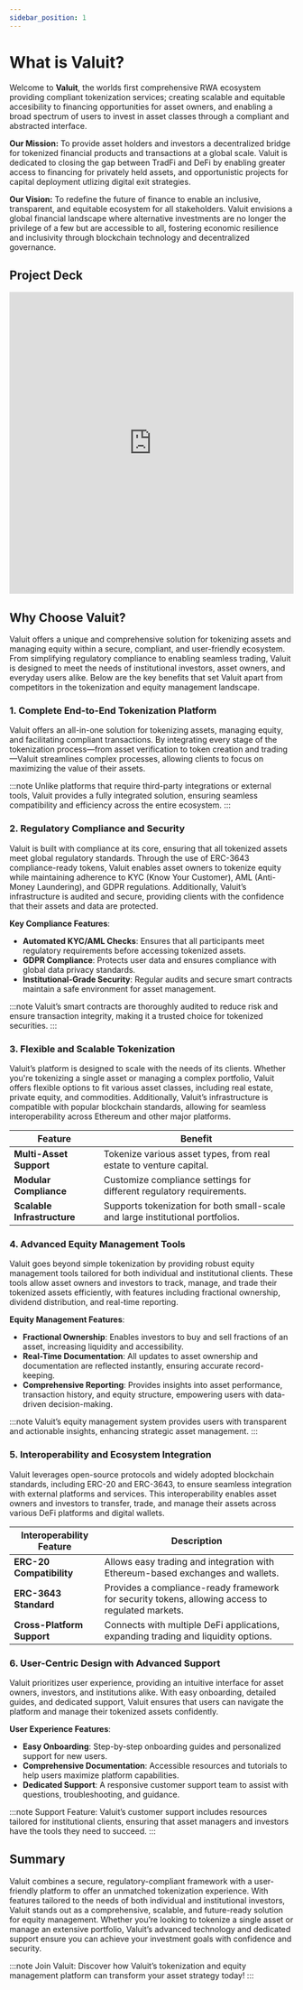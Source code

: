 ```yaml
---
sidebar_position: 1
---
```


# What is Valuit?
Welcome to **Valuit**, the worlds first comprehensive RWA ecosystem providing compliant tokenization services; creating scalable and equitable accesibility to financing opportunities for asset owners, and enabling a broad spectrum of users to invest in asset classes through a compliant and abstracted interface. 

**Our Mission:** To provide asset holders and investors a decentralized bridge for tokenized financial products and transactions at a global scale. Valuit is dedicated to closing the gap between TradFi and DeFi by enabling greater access to financing for privately held assets, and opportunistic projects for capital deployment utlizing digital exit strategies.

**Our Vision:** To redefine the future of finance to enable an inclusive, transparent, and equitable ecosystem for all stakeholders. Valuit envisions a global financial landscape where alternative investments are no longer the privilege of a few but are accessible to all, fostering economic resilience and inclusivity through blockchain technology and decentralized governance. 

## Project Deck

<iframe src="https://valuit.com/docs/project-deck.pdf" width="100%" height="535" frameborder="0"></iframe>

## Why Choose Valuit?

Valuit offers a unique and comprehensive solution for tokenizing assets and managing equity within a secure, compliant, and user-friendly ecosystem. From simplifying regulatory compliance to enabling seamless trading, Valuit is designed to meet the needs of institutional investors, asset owners, and everyday users alike. Below are the key benefits that set Valuit apart from competitors in the tokenization and equity management landscape.

### 1. Complete End-to-End Tokenization Platform

Valuit offers an all-in-one solution for tokenizing assets, managing equity, and facilitating compliant transactions. By integrating every stage of the tokenization process—from asset verification to token creation and trading—Valuit streamlines complex processes, allowing clients to focus on maximizing the value of their assets.

:::note
Unlike platforms that require third-party integrations or external tools, Valuit provides a fully integrated solution, ensuring seamless compatibility and efficiency across the entire ecosystem.
:::

### 2. Regulatory Compliance and Security

Valuit is built with compliance at its core, ensuring that all tokenized assets meet global regulatory standards. Through the use of ERC-3643 compliance-ready tokens, Valuit enables asset owners to tokenize equity while maintaining adherence to KYC (Know Your Customer), AML (Anti-Money Laundering), and GDPR regulations. Additionally, Valuit’s infrastructure is audited and secure, providing clients with the confidence that their assets and data are protected.

**Key Compliance Features**:

- **Automated KYC/AML Checks**: Ensures that all participants meet regulatory requirements before accessing tokenized assets.
- **GDPR Compliance**: Protects user data and ensures compliance with global data privacy standards.
- **Institutional-Grade Security**: Regular audits and secure smart contracts maintain a safe environment for asset management.

:::note
Valuit’s smart contracts are thoroughly audited to reduce risk and ensure transaction integrity, making it a trusted choice for tokenized securities.
:::

### 3. Flexible and Scalable Tokenization

Valuit’s platform is designed to scale with the needs of its clients. Whether you're tokenizing a single asset or managing a complex portfolio, Valuit offers flexible options to fit various asset classes, including real estate, private equity, and commodities. Additionally, Valuit’s infrastructure is compatible with popular blockchain standards, allowing for seamless interoperability across Ethereum and other major platforms.

| Feature | Benefit |
| --- | --- |
| **Multi-Asset Support** | Tokenize various asset types, from real estate to venture capital. |
| **Modular Compliance** | Customize compliance settings for different regulatory requirements. |
| **Scalable Infrastructure** | Supports tokenization for both small-scale and large institutional portfolios. |

### 4. Advanced Equity Management Tools

Valuit goes beyond simple tokenization by providing robust equity management tools tailored for both individual and institutional clients. These tools allow asset owners and investors to track, manage, and trade their tokenized assets efficiently, with features including fractional ownership, dividend distribution, and real-time reporting.

**Equity Management Features**:

- **Fractional Ownership**: Enables investors to buy and sell fractions of an asset, increasing liquidity and accessibility.
- **Real-Time Documentation**: All updates to asset ownership and documentation are reflected instantly, ensuring accurate record-keeping.
- **Comprehensive Reporting**: Provides insights into asset performance, transaction history, and equity structure, empowering users with data-driven decision-making.

:::note
Valuit’s equity management system provides users with transparent and actionable insights, enhancing strategic asset management.
:::

### 5. Interoperability and Ecosystem Integration

Valuit leverages open-source protocols and widely adopted blockchain standards, including ERC-20 and ERC-3643, to ensure seamless integration with external platforms and services. This interoperability enables asset owners and investors to transfer, trade, and manage their assets across various DeFi platforms and digital wallets.

| Interoperability Feature | Description |
| --- | --- |
| **ERC-20 Compatibility** | Allows easy trading and integration with Ethereum-based exchanges and wallets. |
| **ERC-3643 Standard** | Provides a compliance-ready framework for security tokens, allowing access to regulated markets. |
| **Cross-Platform Support** | Connects with multiple DeFi applications, expanding trading and liquidity options. |

### 6. User-Centric Design with Advanced Support

Valuit prioritizes user experience, providing an intuitive interface for asset owners, investors, and institutions alike. With easy onboarding, detailed guides, and dedicated support, Valuit ensures that users can navigate the platform and manage their tokenized assets confidently.

**User Experience Features**:

- **Easy Onboarding**: Step-by-step onboarding guides and personalized support for new users.
- **Comprehensive Documentation**: Accessible resources and tutorials to help users maximize platform capabilities.
- **Dedicated Support**: A responsive customer support team to assist with questions, troubleshooting, and guidance.

:::note
Support Feature: Valuit’s customer support includes resources tailored for institutional clients, ensuring that asset managers and investors have the tools they need to succeed.
:::

## Summary

Valuit combines a secure, regulatory-compliant framework with a user-friendly platform to offer an unmatched tokenization experience. With features tailored to the needs of both individual and institutional investors, Valuit stands out as a comprehensive, scalable, and future-ready solution for equity management. Whether you’re looking to tokenize a single asset or manage an extensive portfolio, Valuit’s advanced technology and dedicated support ensure you can achieve your investment goals with confidence and security.

:::note
Join Valuit: Discover how Valuit’s tokenization and equity management platform can transform your asset strategy today!
:::
